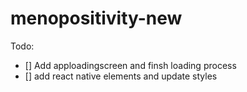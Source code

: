 # menopositivity-new

Todo:
- [] Add apploadingscreen and finsh loading process
- [] add react native elements and update styles